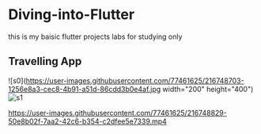 # Diving-into-Flutter
this is my baisic flutter projects labs for studying only

## Travelling App 

![s0](https://user-images.githubusercontent.com/77461625/216748703-1256e8a3-cec8-4b91-a51d-86cdd3b0e4af.jpg width="200" height="400")
![s1](https://user-images.githubusercontent.com/77461625/216748711-67cbde60-dd82-407a-8548-c80009b4dba5.jpg)


https://user-images.githubusercontent.com/77461625/216748829-50e8b02f-7aa2-42c6-b354-c2dfee5e7339.mp4

